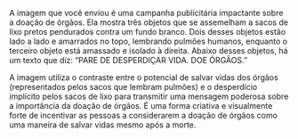 A imagem que você enviou é uma campanha publicitária impactante sobre a doação de órgãos. Ela mostra três objetos que se assemelham a sacos de lixo pretos pendurados contra um fundo branco. Dois desses objetos estão lado a lado e amarrados no topo, lembrando pulmões humanos, enquanto o terceiro objeto está amassado e isolado à direita. Abaixo desses objetos, há um texto que diz: “PARE DE DESPERDIÇAR VIDA. DOE ÓRGÃOS.”

A imagem utiliza o contraste entre o potencial de salvar vidas dos órgãos (representados pelos sacos que lembram pulmões) e o desperdício implícito pelos sacos de lixo para transmitir uma mensagem poderosa sobre a importância da doação de órgãos. É uma forma criativa e visualmente forte de incentivar as pessoas a considerarem a doação de órgãos como uma maneira de salvar vidas mesmo após a morte.
